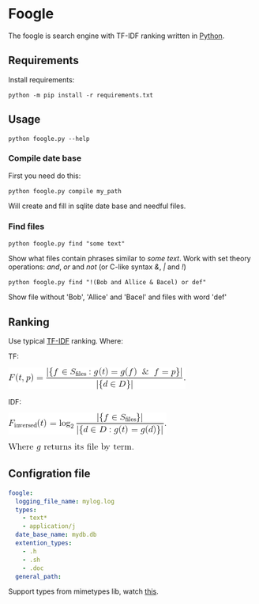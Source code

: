 # Foogle

The foogle is search engine with TF-IDF ranking written in [Python](https://www.python.org/).

## Requirements

  Install requirements:

    python -m pip install -r requirements.txt

## Usage

    python foogle.py --help

### Compile date base

  First you need do this:

    python foogle.py compile my_path
  Will create and fill in sqlite date base and needful files.

### Find files

    python foogle.py find "some text"
  Show what files contain phrases similar to _some text_.
  Work with set theory operations: _and_, _or_ and _not_ (or C-like syntax _&_, _|_ and _!_)

    python foogle.py find "!(Bob and Allice & Bacel) or def"
  Show file without 'Bob', 'Allice' and 'Bacel' and files with word 'def'

## Ranking

Use typical [TF-IDF](https://en.wikipedia.org/wiki/Tf%E2%80%93idf) ranking. Where:

TF:

![ref](LATEXfiles/TF.gif)

<!-- $$F(t, p) ={|\{f\in S_\text{files}:g(t)=g(f)\And f = p\}|\over|\{d\in D\}|}.$$ -->
IDF:

![ref](LATEXfiles/IDF.gif)

![ref](LATEXfiles/comments.gif)

<!-- $$F_\text{inversed}(t) =\log_2{|\{f\in S_\text{files}\}|\over|\{d\in D: g(t)= g(d) \}|}. -->
<!-- .$$ -->
<!-- $$\text{Where } g\text{ returns it's file by term.}$$ -->

## Configration file

```yaml
foogle:
  logging_file_name: mylog.log  
  types:
    - text*
    - application/j
  date_base_name: mydb.db
  extention_types:
    - .h
    - .sh
    - .doc
  general_path:
```

  Support types from mimetypes lib, watch [this](https://docs.python.org/2/library/mimetypes.html).
